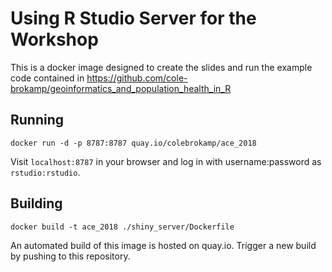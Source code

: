 # Using R Studio Server for the Workshop

This is a docker image designed to create the slides and run the example code contained in https://github.com/cole-brokamp/geoinformatics_and_population_health_in_R

## Running

```
docker run -d -p 8787:8787 quay.io/colebrokamp/ace_2018
```

Visit `localhost:8787` in your browser and log in with username:password as `rstudio:rstudio`.

## Building

```
docker build -t ace_2018 ./shiny_server/Dockerfile
```

An automated build of this image is hosted on quay.io.  Trigger a new build by pushing to this repository.

